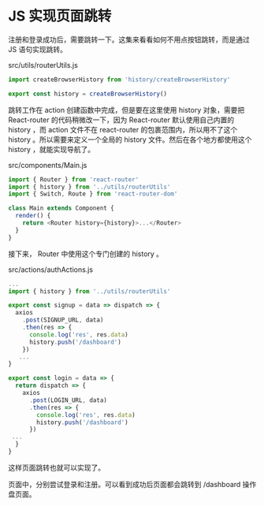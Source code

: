 # JS 实现页面跳转

注册和登录成功后，需要跳转一下。这集来看看如何不用点按钮跳转，而是通过 JS 语句实现跳转。

src/utils/routerUtils.js

```js
import createBrowserHistory from 'history/createBrowserHistory'

export const history = createBrowserHistory()
```

跳转工作在 action 创建函数中完成，但是要在这里使用 history 对象，需要把 React-router 的代码稍微改一下，因为 React-router 默认使用自己内置的 history ，而 action 文件不在 react-router 的包裹范围内，所以用不了这个 history 。所以需要来定义一个全局的 history 文件。然后在各个地方都使用这个 history ，就能实现导航了。

src/components/Main.js

```js
import { Router } from 'react-router'
import { history } from '../utils/routerUtils'
import { Switch, Route } from 'react-router-dom'

class Main extends Component {
  render() {
    return <Router history={history}>...</Router>
  }
}
```

接下来， Router 中使用这个专门创建的 history 。

src/actions/authActions.js

```js
...
import { history } from '../utils/routerUtils'

export const signup = data => dispatch => {
  axios
    .post(SIGNUP_URL, data)
    .then(res => {
      console.log('res', res.data)
      history.push('/dashboard')
    })
   ...
}

export const login = data => {
  return dispatch => {
    axios
      .post(LOGIN_URL, data)
      .then(res => {
        console.log('res', res.data)
        history.push('/dashboard')
      })
 ...
  }
}
```

这样页面跳转也就可以实现了。

页面中，分别尝试登录和注册。可以看到成功后页面都会跳转到 /dashboard 操作盘页面。
